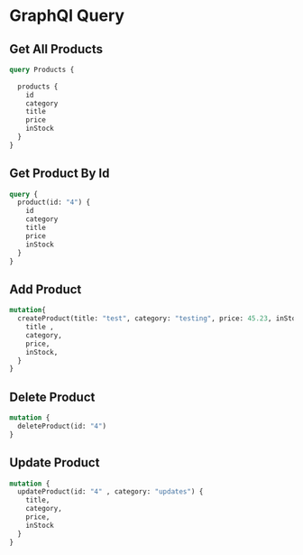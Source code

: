# GraphQl Query

## Get All Products
```graphql 
query Products {
  
  products {
    id
    category
    title
    price
    inStock
  }
}
```
## Get Product By Id 
```graphql 
query {
  product(id: "4") {
    id
    category
    title
    price
    inStock
  }
}
```

## Add Product
```graphql 
mutation{
  createProduct(title: "test", category: "testing", price: 45.23, inStock: false) {
    title ,
    category,
    price,
    inStock,
  }
}
```

## Delete Product
```graphql 
mutation {
  deleteProduct(id: "4") 
}
```

## Update Product
```graphql 
mutation {
  updateProduct(id: "4" , category: "updates") {
    title,
    category,
    price,
    inStock
  }
}
```